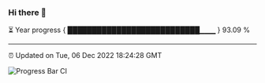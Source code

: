 ### Hi there 👋

⏳ Year progress { ███████████████████████████▁▁▁ } 93.09 %

---

⏰ Updated on Tue, 06 Dec 2022 18:24:28 GMT

![Progress Bar CI](https://github.com/ZhaoGui/ZhaoGui/workflows/Progress%20Bar%20CI/badge.svg)
